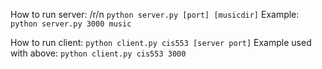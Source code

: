 

How to run server: /r/n
```python server.py [port] [musicdir]```
Example: 
```python server.py 3000 music```


How to run client:
```python client.py cis553 [server port]```
Example used with above:
```python client.py cis553 3000```
